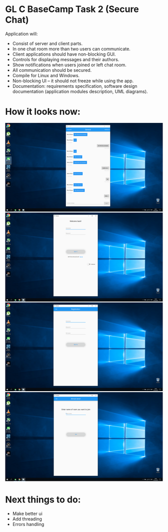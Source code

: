 ﻿# GL C BaseCamp Task 2 (Secure Chat)

Application will:
- Consist of server and client parts.
- In one chat room more than two users can communicate.
- Client applications should have non-blocking GUI.
- Controls for displaying messages and their authors.
- Show notifications when users joined or left chat room.
- All communication should be secured.
- Compile for Linux and Windows.
- Non-blocking UI – it should not freeze while using the app.
- Documentation: requirements specification, software design documentation (application modules description, UML diagrams).

# How it looks now:

![ex1](ex1.png)
![ex2](ex2.png)
![ex3](ex3.png)
![ex4](ex4.png)

# Next things to do:
- Make better ui
- Add threading
- Errors handling